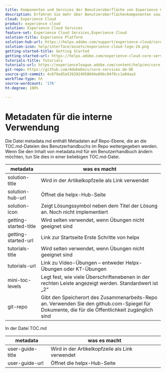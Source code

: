 ```yaml
---
title: Komponenten und Services der Benutzeroberfläche von Experience Cloud
description: Erfahren Sie mehr über Benutzeroberflächenkomponenten sowie die Benutzer- und Produktverwaltung in Adobe Admin Console, Zielgruppenbibliothek, Kundenattribute, Experience Cloud Assets und mehr.
cloud: Experience Cloud
product: experience cloud
solution: Experience Cloud Services
feature-set: Experience Cloud Services,Experience Cloud
solution-title: Experience Platform
solution-hub-url: https://helpx.adobe.com/support/experience-cloud/core-services.html
solution-icon: help/interface/assets/experience-cloud-logo-24.png
getting-started-title: Getting Started
getting-started-url: https://helpx.adobe.com/experience-cloud-core-services/get-started.html
tutorials-title: Tutorials
tutorials-url: https://experienceleague.adobe.com/content/help/en/core-services-learn/tutorials/overview.html
git-repo: https://github.com/AdobeDocs/core-services.de-DE
source-git-commit: 4c879ad5a5392924950694e89bc94f8cc1e84aa3
workflow-type: ht
source-wordcount: '176'
ht-degree: 100%

---
```



# Metadaten für die interne Verwendung

Die Datei metadata.md enthält Metadaten auf Repo-Ebene, die an die TOC.md-Dateien des Benutzerhandbuchs im Repo weitergegeben werden. Wenn Sie den Inhalt von metadata.md für ein Benutzerhandbuch ändern möchten, tun Sie dies in einer beliebigen TOC.md-Datei.

| metadata | was es macht |
|--- |--- |
| solution-title | Wird in der Artikelkopfzeile als Link verwendet |
| solution-hub-url | Öffnet die helpx-Hub-Seite |
| solution-icon | Zeigt Lösungssymbol neben dem Titel der Lösung an. Noch nicht implementiert |
| getting-started-title | Wird selten verwendet, wenn Übungen nicht geeignet sind |
| getting-started-url | Link zur Startseite Erste Schritte von helpx |
| tutorials-title | Wird selten verwendet, wenn Übungen nicht geeignet sind |
| tutorials-url | Link zu Video-Übungen – entweder Helpx-Übungen oder KT-Übungen |
| mini-toc-levels | Legt fest, wie viele Überschriftenebenen in der rechten Leiste angezeigt werden. Standardwert ist „2“ |
| git-repo | Gibt den Speicherort des Zusammenarbeits-Repo an. Verwenden Sie den github.com-Spiegel für Dokumente, die für die Öffentlichkeit zugänglich sind |

In der Datei TOC.md

| metadata | was es macht |
|--- |--- |
| user-guide-title | Wird in der Artikelkopfzeile als Link verwendet |
| user-guide-url | Öffnet die helpx-Hub-Seite |
